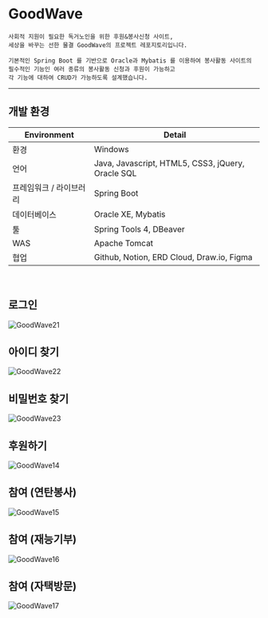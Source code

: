 # GoodWave

```
사회적 지원이 필요한 독거노인을 위한 후원&봉사신청 사이트,
세상을 바꾸는 선한 물결 GoodWave의 프로젝트 레포지토리입니다.

기본적인 Spring Boot 를 기반으로 Oracle과 Mybatis 를 이용하여 봉사활동 사이트의 필수적인 기능인 여러 종류의 봉사활동 신청과 후원이 가능하고
각 기능에 대하여 CRUD가 가능하도록 설계했습니다.
```

---
## 개발 환경
  
| Environment | Detail |
| --- | --- |
| 환경 | Windows|
| 언어 | Java, Javascript, HTML5, CSS3, jQuery, Oracle SQL |
| 프레임워크 / 라이브러리| Spring Boot |
| 데이터베이스 | Oracle XE, Mybatis | 
| 툴 | Spring Tools 4, DBeaver|
| WAS | Apache Tomcat |
| 협업 | Github, Notion, ERD Cloud, Draw.io, Figma |
<br>

## 로그인
![GoodWave21](https://github.com/user-attachments/assets/6a4793b9-ad48-4dc0-98d7-0d677dc5872b)

## 아이디 찾기
![GoodWave22](https://github.com/user-attachments/assets/65131e90-0889-4932-96cf-f0d143a0dfc4)

## 비밀번호 찾기
![GoodWave23](https://github.com/user-attachments/assets/edf74a73-5a5e-4308-bd85-69d3a7bff016)


## 후원하기
![GoodWave14](https://github.com/user-attachments/assets/3c2d1091-678f-4fde-9af8-8ff710c6d0c7)

## 참여 (연탄봉사)
![GoodWave15](https://github.com/user-attachments/assets/f5434870-8401-4d28-8abf-e0979156575a)

## 참여 (재능기부)
![GoodWave16](https://github.com/user-attachments/assets/031ff923-4400-4215-9213-c2b0c99ac43a)

## 참여 (자택방문)
![GoodWave17](https://github.com/user-attachments/assets/97bd22d4-32a8-4492-a45b-24aeadd8962f)





